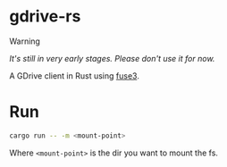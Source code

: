 # gdrive-rs

> [!WARNING]  
> *It's still in very early stages. Please don't use it for now.*

A GDrive client in Rust using [fuse3](https://github.com/Sherlock-Holo/fuse3).

# Run

```bash
cargo run -- -m <mount-point>
```

Where `<mount-point>` is the dir you want to mount the fs.
